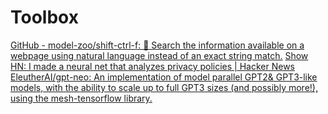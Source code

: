 # Toolbox

[GitHub - model-zoo/shift-ctrl-f: 🔎 Search the information available on a webpage using natural language instead of an exact string match.](https://github.com/model-zoo/shift-ctrl-f)
[Show HN: I made a neural net that analyzes privacy policies | Hacker News](https://news.ycombinator.com/item?id=21042468)
[EleutherAI/gpt-neo: An implementation of model parallel GPT2& GPT3-like models, with the ability to scale up to full GPT3 sizes (and possibly more!), using the mesh-tensorflow library.](https://github.com/EleutherAI/gpt-neo/?utm_source=tldrnewsletter)
